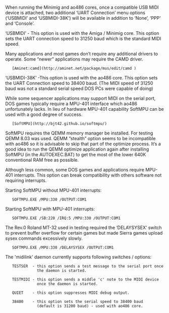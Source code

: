 When running the Minimig and ao486 cores, once a compatible USB MIDI device is attached, two additional ‘UART Connection’ menu options (‘USBMIDI’ and ‘USBMIDI-38K’) will be available in addition to ‘None’, ‘PPP’ and ‘Console’.

‘USBMIDI’ - This option is used with the Amiga / Minimig core. This option sets the UART connection speed to 31250 baud which is the standard MIDI speed.

Many applications and most games don’t require any additional drivers to operate. Some “newer” applications may require the CAMD driver.

       [Aminet:camd](http://aminet.net/package/mus/edit/camd )

‘USBMIDI-38K’ -This option is used with the ao486 core. This option sets the UART Connection speed to 38400 baud. (The MIDI speed of 31250 baud was not a standard serial speed DOS PCs were capable of doing)

While some sequencer applications may support MIDI on the serial port, DOS games typically require a MPU-401 interface which ao486 unfortunately lacks. In lieu of hardware MPU-401 capability SoftMPU can be used with a good degree of success.

       [SoftMPU](http://bjt42.github.io/softmpu/)

SoftMPU requires the QEMM memory manager be installed. For testing QEMM 8.03 was used. QEMM “stealth” option seems to be incompatible with ao486 so it is advisable to skip that part of the optimize process. It’s a good idea to run the QEMM optimize application again after installing SoftMPU (in the AUTOEXEC.BAT) to get the most of the lower 640K conventional RAM free as possible.

Although less common, some DOS games and applications require MPU-401 interrupts. This option can break compatibility with others software not requiring interrupts.

Starting SoftMPU without MPU-401 interrupts:

       SOFTMPU.EXE /MPU:330 /OUTPUT:COM1

Starting SoftMPU with MPU-401 interrupts:
       
       SOFTMPU.EXE /SB:220 /IRQ:5 /MPU:330 /OUTPUT:COM1  

The Rev.0 Roland MT-32 used in testing required the ‘DELAYSYSEX’ switch to prevent buffer overflow for certain games but made Sierra games upload sysex commands excessively slowly.

       SOFTMPU.EXE /MPU:330 /DELAYSYSEX /OUTPUT:COM1

The 'midilink' daemon currently supports following switches / options:

       TESTSER  - this option sends a test message to the serial port once 
                  the daemon is started.  

       TESTMIDI - this option sends a middle 'c' note to the MIDI device 
                  once the daemon is started. 

       QUIET    - this option suppresses MIDI debug output.  

       38400    - this option sets the serial speed to 38400 baud 
                  (default is 31200 baud) - used with ao486 core.